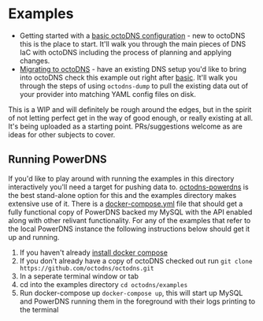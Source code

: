 # Examples

* Getting started with a [basic octoDNS configuration](basic/) - new to octoDNS
  this is the place to start. It'll walk you through the main pieces of DNS IaC
  with octoDNS including the process of planning and applying changes.
* [Migrating to octoDNS](migrating-to-octodns/) - have an existing DNS setup
  you'd like to bring into octoDNS check this example out right after
  [basic](basic/). It'll walk you through the steps of using `octodns-dump` to
  pull the existing data out of your provider into matching YAML config files on
  disk.

This is a WIP and will definitely be rough around the edges, but in the spirit
of not letting perfect get in the way of good enough, or really existing at
all. It's being uploaded as a starting point. PRs/suggestions welcome as are
ideas for other subjects to cover.

## Running PowerDNS

If you'd like to play around with running the examples in this directory
interactively you'll need a target for pushing data to.
[octodns-powerdns](https://github.com/octodns/octodns-powerdns) is the best
stand-alone option for this and the examples directory makes extensive use of
it. There is a [docker-compose.yml](docker-compose.yml) file that should get a
fully functional copy of PowerDNS backed my MySQL with the API enabled along
with other relivant functionality. For any of the examples that refer to the
local PowerDNS instance the following instructions below should get it up and
running.

1. If you haven't already [install docker compose](https://docs.docker.com/compose/install/)
1. If you don't already have a copy of octoDNS checked out run `git clone https://github.com/octodns/octodns.git`
1. In a seperate terminal window or tab
1. cd into the examples directory `cd octodns/examples`
1. Run docker-compose up `docker-compose up`, this will start up MySQL and PowerDNS running them in the foreground with their logs printing to the terminal
